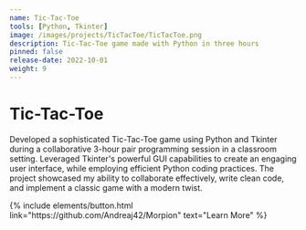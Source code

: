 ```yaml
---
name: Tic-Tac-Toe
tools: [Python, Tkinter]
image: /images/projects/TicTacToe/TicTacToe.png
description: Tic-Tac-Toe game made with Python in three hours
pinned: false
release-date: 2022-10-01
weight: 9
---
```


# Tic-Tac-Toe
Developed a sophisticated Tic-Tac-Toe game using Python and Tkinter during a collaborative 3-hour pair programming session in a classroom setting. Leveraged Tkinter's powerful GUI capabilities to create an engaging user interface, while employing efficient Python coding practices. The project showcased my ability to collaborate effectively, write clean code, and implement a classic game with a modern twist.

<p class="text-center">
{% include elements/button.html link="https://github.com/Andreaj42/Morpion" text="Learn More" %}
</p>
